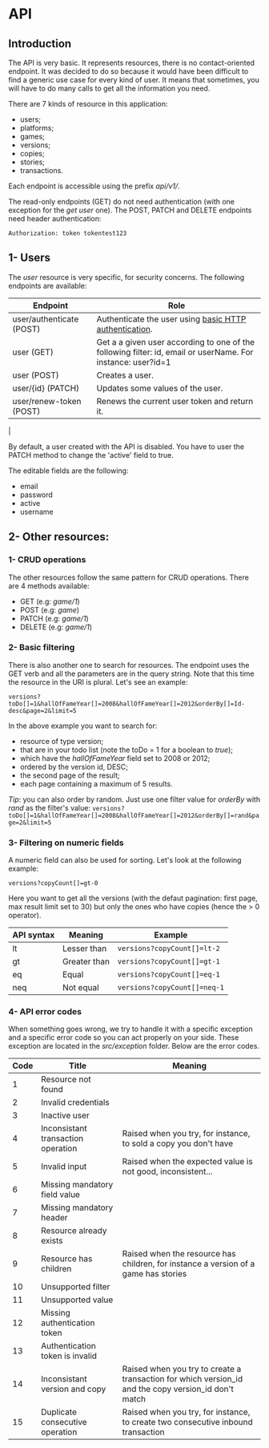 # API

## Introduction

The API is very basic. It represents resources, there is no contact-oriented endpoint. It was decided to do so because it would have been difficult to find a generic use case for every kind of user. It means that sometimes, you will have to do many calls to get all the information you need.

There are 7 kinds of resource in this application:
- users;
- platforms;
- games;
- versions;
- copies;
- stories;
- transactions.

Each endpoint is accessible using the prefix _api/v1/_.

The read-only endpoints (GET) do not need authentication (with one exception for the _get user_ one).
The POST, PATCH and DELETE endpoints need header authentication:

```Authorization: token tokentest123```

## 1- Users

The _user_ resource is very specific, for security concerns. The following endpoints are available:

| Endpoint                        | Role                                                                                                                          |
|---------------------------------|-------------------------------------------------------------------------------------------------------------------------------|
| user/authenticate (POST)        | Authenticate the user using [basic HTTP authentication](https://developer.mozilla.org/fr/docs/Web/HTTP/Headers/Authorization).|
| user (GET)                      | Get a a given user according to one of the following filter: id, email or userName. For instance: user?id=1                   |
| user (POST)                     | Creates a user.                                                                                                               |
| user/{id} (PATCH)               | Updates some values of the user.                                                                                              |
| user/renew-token (POST)         | Renews the current user token and return it.                                                                                  |
|

By default, a user created with the API is disabled. You have to user the PATCH method to change the 'active' field to true.

The editable fields are the following:
* email
* password
* active
* username

## 2- Other resources:

### 1- CRUD operations

The other resources follow the same pattern for CRUD operations.
There are 4 methods available:
* GET (e.g: _game/1_)
* POST (e.g: _game_)
* PATCH (e.g: _game/1_)
* DELETE (e.g: _game/1_)

### 2- Basic filtering

There is also another one to search for resources. The endpoint uses the GET verb and all the parameters are in the query string. Note that this time the resource in the URI is plural. Let's see an example:

```versions?toDo[]=1&hallOfFameYear[]=2008&hallOfFameYear[]=2012&orderBy[]=Id-desc&page=2&limit=5```

In the above example you want to search for:
* resource of type version;
* that are in your todo list (note the toDo = 1 for a boolean to _true_);
* which have the _hallOfFameYear_ field set to 2008 or 2012;
* ordered by the version id, DESC;
* the second page of the result;
* each page containing a maximum of 5 results.

_Tip_: you can also order by random. Just use one filter value for _orderBy_ with _rand_ as the filter's value:
```versions?toDo[]=1&hallOfFameYear[]=2008&hallOfFameYear[]=2012&orderBy[]=rand&page=2&limit=5```

### 3- Filtering on numeric fields

A numeric field can also be used for sorting. Let's look at the following example:

```versions?copyCount[]=gt-0```

Here you want to get all the versions (with the defaut pagination: first page, max result limit set to 30) but only the ones who have copies (hence the > 0 operator).


| API syntax | Meaning       |           Example              |
|------------|---------------|--------------------------------|
|lt          |Lesser than    |```versions?copyCount[]=lt-2``` |
|gt          |Greater than   |```versions?copyCount[]=gt-1``` |
|eq          |Equal          |```versions?copyCount[]=eq-1``` |
|neq         |Not equal      |```versions?copyCount[]=neq-1```|

### 4- API error codes

When something goes wrong, we try to handle it with a specific exception and a specific error code so you can act properly on your side. These exception are located in the _src/exception_ folder. Below are the error codes.

| Code  | Title                              | Meaning                                                                                              |
|-------|------------------------------------|------------------------------------------------------------------------------------------------------|
|  1    | Resource not found                 |                                                                                                      |
|  2    | Invalid credentials                |                                                                                                      |
|  3    | Inactive user                      |                                                                                                      |
|  4    | Inconsistant transaction operation | Raised when you try, for instance, to sold a copy you don't have                                     |
|  5    | Invalid input                      | Raised when the expected value is not good, inconsistent...                                          |
|  6    | Missing mandatory field value      |                                                                                                      |
|  7    | Missing mandatory header           |                                                                                                      |
|  8    | Resource already exists            |                                                                                                      |
|  9    | Resource has children              | Raised when the resource has children, for instance a version of a game has stories                  |
|  10   | Unsupported filter                 |                                                                                                      |
|  11   | Unsupported value                  |                                                                                                      |
|  12   | Missing authentication token       |                                                                                                      |
|  13   | Authentication token is invalid    |                                                                                                      |
|  14   | Inconsistant version and copy      | Raised when you try to create a transaction for which version_id and the copy version_id don't match |
|  15   | Duplicate consecutive operation    | Raised when you try, for instance, to create two consecutive inbound transaction                     |
